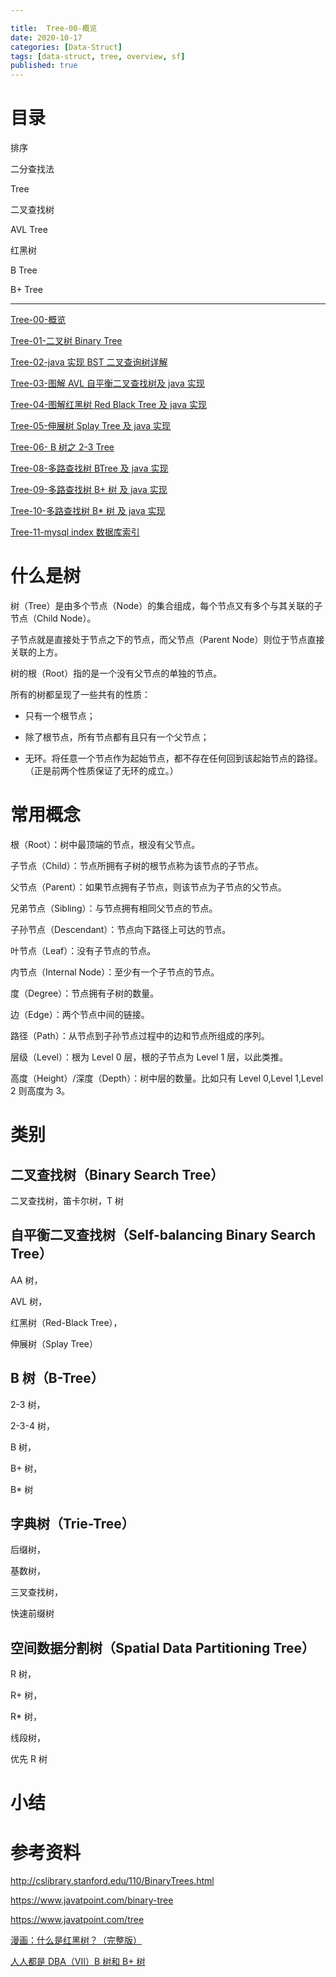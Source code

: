 ```yaml
---

title:  Tree-00-概览
date: 2020-10-17
categories: [Data-Struct]
tags: [data-struct, tree, overview, sf]
published: true
---
```


# 目录

排序

二分查找法

Tree

二叉查找树

AVL Tree

红黑树

B Tree

B+ Tree

--------------------------------------------------------------------------------------

[Tree-00-概览](https://houbb.github.io/2020/10/17/data-struct-tree-00-overview)

[Tree-01-二叉树 Binary Tree](https://houbb.github.io/2020/10/17/data-struct-tree-01-binary-tree)

[Tree-02-java 实现 BST 二叉查询树详解](https://houbb.github.io/2020/10/17/data-struct-tree-02-binary-search-tree)

[Tree-03-图解 AVL 自平衡二叉查找树及 java 实现](https://houbb.github.io/2020/10/17/data-struct-tree-03-avl-tree)

[Tree-04-图解红黑树 Red Black Tree 及 java 实现](https://houbb.github.io/2020/10/17/data-struct-tree-04-red-black-tree)

[Tree-05-伸展树 Splay Tree 及 java 实现](https://houbb.github.io/2020/10/17/data-struct-tree-05-spaly-tree)

[Tree-06- B 树之 2-3 Tree](https://houbb.github.io/2020/10/17/data-struct-tree-06-2-3-tree)

[Tree-08-多路查找树 BTree 及 java 实现](https://houbb.github.io/2020/10/17/data-struct-tree-08-b-tree)

[Tree-09-多路查找树 B+ 树 及 java 实现](https://houbb.github.io/2020/10/17/data-struct-tree-09-bplus-tree)

[Tree-10-多路查找树 B* 树 及 java 实现](https://houbb.github.io/2020/10/17/data-struct-tree-10-bstar-tree)

[Tree-11-mysql index 数据库索引](https://houbb.github.io/2020/10/17/data-struct-tree-11-database-index)

# 什么是树

树（Tree）是由多个节点（Node）的集合组成，每个节点又有多个与其关联的子节点（Child Node）。

子节点就是直接处于节点之下的节点，而父节点（Parent Node）则位于节点直接关联的上方。

树的根（Root）指的是一个没有父节点的单独的节点。

所有的树都呈现了一些共有的性质：

- 只有一个根节点；

- 除了根节点，所有节点都有且只有一个父节点；

- 无环。将任意一个节点作为起始节点，都不存在任何回到该起始节点的路径。（正是前两个性质保证了无环的成立。）

# 常用概念

根（Root）：树中最顶端的节点，根没有父节点。

子节点（Child）：节点所拥有子树的根节点称为该节点的子节点。

父节点（Parent）：如果节点拥有子节点，则该节点为子节点的父节点。

兄弟节点（Sibling）：与节点拥有相同父节点的节点。

子孙节点（Descendant）：节点向下路径上可达的节点。

叶节点（Leaf）：没有子节点的节点。

内节点（Internal Node）：至少有一个子节点的节点。

度（Degree）：节点拥有子树的数量。

边（Edge）：两个节点中间的链接。

路径（Path）：从节点到子孙节点过程中的边和节点所组成的序列。

层级（Level）：根为 Level 0 层，根的子节点为 Level 1 层，以此类推。

高度（Height）/深度（Depth）：树中层的数量。比如只有 Level 0,Level 1,Level 2 则高度为 3。

# 类别

## 二叉查找树（Binary Search Tree）

二叉查找树，笛卡尔树，T 树

##  自平衡二叉查找树（Self-balancing Binary Search Tree） 

AA 树，

AVL 树，

红黑树（Red-Black Tree），

伸展树（Splay Tree）

## B 树（B-Tree）

2-3 树，
 
2-3-4 树，

B 树，

B+ 树，

B* 树

## 字典树（Trie-Tree）

后缀树，

基数树，

三叉查找树，

快速前缀树 

## 空间数据分割树（Spatial Data Partitioning Tree）

R 树，

R+ 树，

R* 树，

线段树，

优先 R 树

# 小结

# 参考资料

http://cslibrary.stanford.edu/110/BinaryTrees.html

https://www.javatpoint.com/binary-tree

https://www.javatpoint.com/tree

[漫画：什么是红黑树？（完整版）](https://zhuanlan.zhihu.com/p/143396578)

[人人都是 DBA（VII）B 树和 B+ 树](https://www.cnblogs.com/gaochundong/p/btree_and_bplustree.html)



